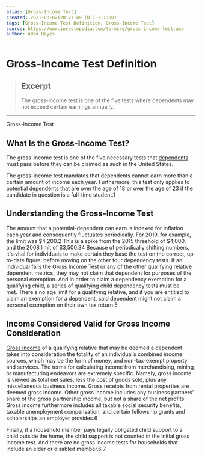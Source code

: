 ```yaml
---
alias: [Gross-Income Test]
created: 2021-03-02T20:27:49 (UTC +11:00)
tags: [Gross-Income Test Definition, Gross-Income Test]
source: https://www.investopedia.com/terms/g/gross-income-test.asp
author: Adam Hayes
---
```


# Gross-Income Test Definition

> ## Excerpt
> The gross-income test is one of the five tests where dependents may not exceed certain earnings annually.

---

Gross-Income Test
## What Is the Gross-Income Test?

The gross-income test is one of the five necessary tests that [dependents](https://www.investopedia.com/terms/d/dependent.asp) must pass before they can be claimed as such in the United States.

The gross-income test mandates that dependents cannot earn more than a certain amount of income each year. Furthermore, this test only applies to potential dependents that are over the age of 18 or over the age of 23 if the candidate in question is a full-time student.1

## Understanding the Gross-Income Test

The amount that a potential-dependent can earn is indexed for inflation each year and consequently fluctuates periodically. For 2019, for example, the limit was $4,200.2 This is a spike from the 2015 threshold of $4,000, and the 2008 limit of $3,500.34 Because of periodically shifting numbers, it's vital for individuals to make certain they base the test on the correct, up-to-date figure, before moving on the other four dependency tests. If an individual fails the Gross Income Test or any of the other qualifying relative dependent metrics, they may not claim that dependent for purposes of the personal exemption. And in order to claim a dependency exemption for a qualifying child, a series of qualifying child dependency tests must be met. There's no age limit for a qualifying relative, and if you are entitled to claim an exemption for a dependent, said dependent might not claim a personal exemption on their own tax return.5

## Income Considered Valid for Gross Income Consideration

[Gross income](https://www.investopedia.com/terms/g/gross_earnings.asp) of a qualifying relative that may be deemed a dependent takes into consideration the totality of an individual’s combined income sources, which may be the form of money, and non-tax-exempt property and services. The terms for calculating income from merchandising, mining, or manufacturing endeavors are extremely specific. Namely, gross income is viewed as total net sales, less the cost of goods sold, plus any miscellaneous business income. Gross receipts from rental properties are deemed gross income. Other gross income includes any business partners’ share of the gross partnership income, but not a share of the net profits. Gross income furthermore includes all taxable social security benefits, taxable unemployment compensation, and certain fellowship grants and scholarships an employer provides.6

Finally, if a household member pays legally obligated child support to a child outside the home, the child support is not counted in the initial gross income test. And there are no gross income tests for households that include an elder or disabled member.6 7
